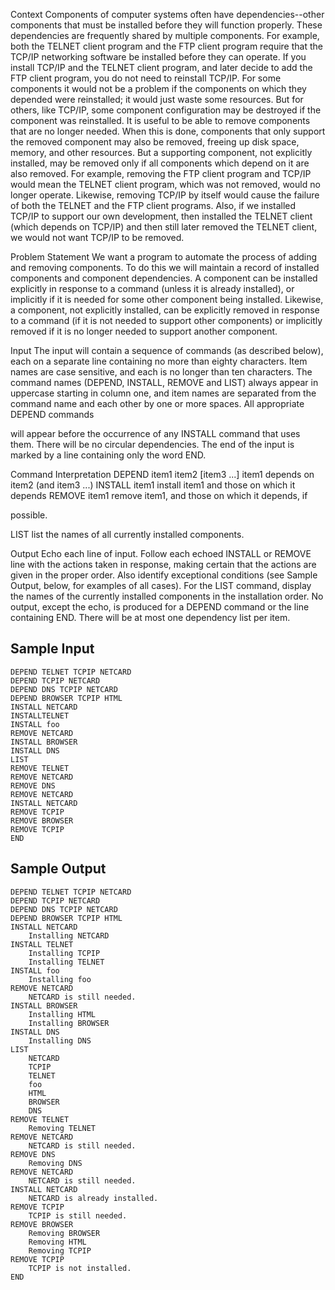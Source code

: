 Context
Components of computer systems often have dependencies--other components that must be
installed before they will function properly. These dependencies are frequently shared by
multiple components. For example, both the TELNET client program and the FTP client
program require that the TCP/IP networking software be installed before they can operate. If
you install TCP/IP and the TELNET client program, and later decide to add the FTP client
program, you do not need to reinstall TCP/IP.
For some components it would not be a problem if the components on which they depended
were reinstalled; it would just waste some resources. But for others, like TCP/IP, some
component configuration may be destroyed if the component was reinstalled.
It is useful to be able to remove components that are no longer needed. When this is done,
components that only support the removed component may also be removed, freeing up disk
space, memory, and other resources. But a supporting component, not explicitly installed,
may be removed only if all components which depend on it are also removed. For example,
removing the FTP client program and TCP/IP would mean the TELNET client program, which
was not removed, would no longer operate. Likewise, removing TCP/IP by itself would cause
the failure of both the TELNET and the FTP client programs. Also, if we installed TCP/IP to
support our own development, then installed the TELNET client (which depends on TCP/IP)
and then still later removed the TELNET client, we would not want TCP/IP to be removed.

Problem Statement
We want a program to automate the process of adding and removing components. To do this
we will maintain a record of installed components and component dependencies. A
component can be installed explicitly in response to a command (unless it is already installed),
or implicitly if it is needed for some other component being installed. Likewise, a component,
not explicitly installed, can be explicitly removed in response to a command (if it is not needed
to support other components) or implicitly removed if it is no longer needed to support
another component.

Input
The input will contain a sequence of commands (as described below), each on a separate line
containing no more than eighty characters. Item names are case sensitive, and each is no
longer than ten characters. The command names (DEPEND, INSTALL, REMOVE and LIST)
always appear in uppercase starting in column one, and item names are separated from the
command name and each other by one or more spaces. All appropriate DEPEND commands

will appear before the occurrence of any INSTALL command that uses them. There will be no
circular dependencies. The end of the input is marked by a line containing only the word END.

Command Interpretation
DEPEND item1 item2 [item3 ...] item1 depends on item2 (and item3 ...)
INSTALL item1 install item1 and those on which it depends
REMOVE item1 remove item1, and those on which it depends, if

possible.

LIST list the names of all currently installed components.

Output
Echo each line of input. Follow each echoed INSTALL or REMOVE line with the actions taken
in response, making certain that the actions are given in the proper order. Also identify
exceptional conditions (see Sample Output, below, for examples of all cases). For the LIST
command, display the names of the currently installed components in the installation order.
No output, except the echo, is produced for a DEPEND command or the line containing END.
There will be at most one dependency list per item.

## Sample Input
```
DEPEND TELNET TCPIP NETCARD
DEPEND TCPIP NETCARD
DEPEND DNS TCPIP NETCARD
DEPEND BROWSER TCPIP HTML
INSTALL NETCARD
INSTALLTELNET
INSTALL foo
REMOVE NETCARD
INSTALL BROWSER
INSTALL DNS
LIST
REMOVE TELNET
REMOVE NETCARD
REMOVE DNS
REMOVE NETCARD
INSTALL NETCARD
REMOVE TCPIP
REMOVE BROWSER
REMOVE TCPIP
END
```
## Sample Output
```
DEPEND TELNET TCPIP NETCARD
DEPEND TCPIP NETCARD
DEPEND DNS TCPIP NETCARD
DEPEND BROWSER TCPIP HTML
INSTALL NETCARD
    Installing NETCARD
INSTALL TELNET
    Installing TCPIP
    Installing TELNET
INSTALL foo
    Installing foo
REMOVE NETCARD
    NETCARD is still needed.
INSTALL BROWSER
    Installing HTML
    Installing BROWSER
INSTALL DNS
    Installing DNS
LIST
    NETCARD
    TCPIP
    TELNET
    foo
    HTML
    BROWSER
    DNS
REMOVE TELNET
    Removing TELNET
REMOVE NETCARD
    NETCARD is still needed.
REMOVE DNS
    Removing DNS
REMOVE NETCARD
    NETCARD is still needed.
INSTALL NETCARD
    NETCARD is already installed.
REMOVE TCPIP
    TCPIP is still needed.
REMOVE BROWSER
    Removing BROWSER
    Removing HTML
    Removing TCPIP
REMOVE TCPIP
    TCPIP is not installed.
END
